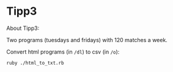 # Tipp3

About Tipp3:

Two programs (tuesdays and fridays) with 120 matches a week.


Convert html programs (in `/dl`) to csv (in `/o`):

    ruby ./html_to_txt.rb

